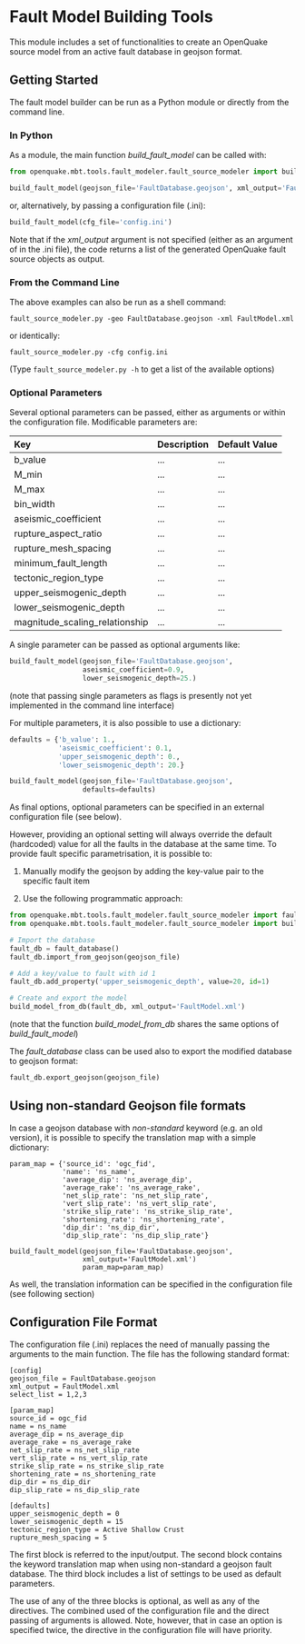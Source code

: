 # Fault Model Building Tools

This module includes a set of functionalities to create an OpenQuake source model from an active fault database in geojson format.

## Getting Started

The fault model builder can be run as a Python module or directly from the command line.

### In Python

As a module, the main function *build_fault_model* can be called with:

```python
from openquake.mbt.tools.fault_modeler.fault_source_modeler import build_fault_model

build_fault_model(geojson_file='FaultDatabase.geojson', xml_output='FaultModel.xml')
```

or, alternatively, by passing a configuration file (.ini):

```python
build_fault_model(cfg_file='config.ini')
```

Note that if the *xml_output* argument is not specified (either as an argument of in the .ini file), the code returns a list of the generated OpenQuake fault source objects as output.

### From the Command Line

The above examples can also be run as a shell command:

```console
fault_source_modeler.py -geo FaultDatabase.geojson -xml FaultModel.xml
```
or identically:

```console
fault_source_modeler.py -cfg config.ini
```

(Type ```fault_source_modeler.py -h``` to get a list of the available options)

### Optional Parameters

Several optional parameters can be passed, either as arguments or within the configuration file.
Modificable parameters are:

| Key | Description | Default Value |
|:----|:------------|:--------|
| b_value | ... | ... |
| M_min | ... | ... |
| M_max | ... | ... |
| bin_width | ... | ... |
| aseismic_coefficient | ... | ... |
| rupture_aspect_ratio | ... | ... |
| rupture_mesh_spacing | ... | ... |
| minimum_fault_length | ... | ... |
| tectonic_region_type | ... | ... |
| upper_seismogenic_depth | ... | ... |
| lower_seismogenic_depth | ... | ... |
| magnitude_scaling_relationship | ... | ... |

A single parameter can be passed as optional arguments like:

```python
build_fault_model(geojson_file='FaultDatabase.geojson', 
                  aseismic_coefficient=0.9,
                  lower_seismogenic_depth=25.)
```

(note that passing single parameters as flags is presently not yet implemented in the command line interface)

For multiple parameters, it is also possible to use a dictionary:

```python
defaults = {'b_value': 1.,
            'aseismic_coefficient': 0.1,
            'upper_seismogenic_depth': 0.,
            'lower_seismogenic_depth': 20.}

build_fault_model(geojson_file='FaultDatabase.geojson', 
                  defaults=defaults)
```

As final options, optional parameters can be specified in an external configuration file (see below).

However, providing an optional setting will always override the default (hardcoded) value for all the faults in the database at the same time. To provide fault specific parametrisation, it is possible to:

1. Manually modify the geojson by adding the key-value pair to the specific fault item

2. Use the following programmatic approach:

```python
from openquake.mbt.tools.fault_modeler.fault_source_modeler import fault_database
from openquake.mbt.tools.fault_modeler.fault_source_modeler import build_model_from_db

# Import the database
fault_db = fault_database()
fault_db.import_from_geojson(geojson_file)

# Add a key/value to fault with id 1
fault_db.add_property('upper_seismogenic_depth', value=20, id=1)

# Create and export the model
build_model_from_db(fault_db, xml_output='FaultModel.xml')
```
(note that the function *build_model_from_db* shares the same options of *build_fault_model*)

The *fault_database* class can be used also to export the modified database to geojson format:

```python
fault_db.export_geojson(geojson_file)
```

## Using non-standard Geojson file formats

In case a geojson database with *non-standard* keyword (e.g. an old version),
it is possible to specify the translation map with a simple dictionary:

```
param_map = {'source_id': 'ogc_fid',
             'name': 'ns_name',
             'average_dip': 'ns_average_dip',
             'average_rake': 'ns_average_rake',
             'net_slip_rate': 'ns_net_slip_rate',
             'vert_slip_rate': 'ns_vert_slip_rate',
             'strike_slip_rate': 'ns_strike_slip_rate',
             'shortening_rate': 'ns_shortening_rate',
             'dip_dir': 'ns_dip_dir',
             'dip_slip_rate': 'ns_dip_slip_rate'}

build_fault_model(geojson_file='FaultDatabase.geojson',
                  xml_output='FaultModel.xml')
                  param_map=param_map)
```

As well, the translation information can be specified in the configuration file (see following section)

## Configuration File Format

The configuration file (.ini) replaces the need of manually passing the arguments to the main function.
The file has the following standard format:

```
[config]
geojson_file = FaultDatabase.geojson
xml_output = FaultModel.xml
select_list = 1,2,3

[param_map]
source_id = ogc_fid
name = ns_name
average_dip = ns_average_dip
average_rake = ns_average_rake
net_slip_rate = ns_net_slip_rate
vert_slip_rate = ns_vert_slip_rate
strike_slip_rate = ns_strike_slip_rate
shortening_rate = ns_shortening_rate
dip_dir = ns_dip_dir
dip_slip_rate = ns_dip_slip_rate

[defaults]
upper_seismogenic_depth = 0
lower_seismogenic_depth = 15
tectonic_region_type = Active Shallow Crust
rupture_mesh_spacing = 5
```

The first block is referred to the input/output. The second block contains the keyword translation map when using non-standard a geojson fault database. The third block includes a list of settings to be used as default parameters.

The use of any of the three blocks is optional, as well as any of the directives. The combined used of the configuration file and the direct passing of arguments is allowed. Note, however, that in case an option is specified twice, the directive in the configuration file will have priority.
